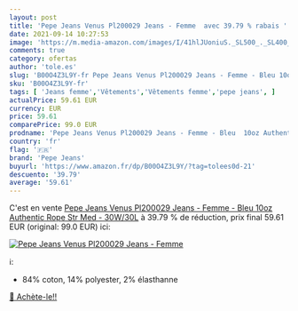 ```yaml
---
layout: post
title: 'Pepe Jeans Venus Pl200029 Jeans - Femme  avec 39.79 % rabais '
date: 2021-09-14 10:27:53
image: 'https://m.media-amazon.com/images/I/41hlJUoniuS._SL500_._SL400_.jpg'
comments: true
category: ofertas
author: 'tole.es'
slug: 'B00O4Z3L9Y-fr Pepe Jeans Venus Pl200029 Jeans - Femme - Bleu 10oz...'
sku: 'B00O4Z3L9Y-fr'
tags: [ 'Jeans femme','Vêtements','Vêtements femme','pepe jeans', ]
actualPrice: 59.61 EUR
currency: EUR
price: 59.61
comparePrice: 99.0 EUR
prodname: 'Pepe Jeans Venus Pl200029 Jeans - Femme - Bleu  10oz Authentic Rope Str Med  - 30W/30L'
country: 'fr'
flag: '🇫🇷'
brand: 'Pepe Jeans'
buyurl: 'https://www.amazon.fr/dp/B00O4Z3L9Y/?tag=tolees0d-21'
descuento: '39.79'
average: '59.61'
---
```


C'est en vente [Pepe Jeans Venus Pl200029 Jeans - Femme - Bleu  10oz Authentic Rope Str Med  - 30W/30L](https://www.amazon.fr/dp/B00O4Z3L9Y/?tag=tolees0d-21)  à  39.79 % de réduction, prix final  59.61 EUR (original: 99.0 EUR) ici:

[![Pepe Jeans Venus Pl200029 Jeans - Femme ](https://m.media-amazon.com/images/I/41hlJUoniuS._SL500_._SL400_.jpg)](https://www.amazon.fr/dp/B00O4Z3L9Y/?tag=tolees0d-21)

ℹ️:

- 84% coton, 14% polyester, 2% élasthanne

[🛒 Achète-le!!](https://www.amazon.fr/dp/B00O4Z3L9Y/?tag=tolees0d-21)
